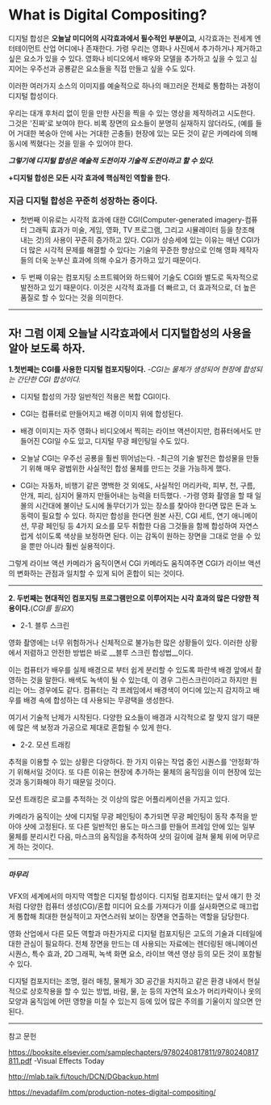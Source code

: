 # __What is Digital Compositing?__

디지털 합성은 __오늘날 미디어의 시각효과에서 필수적인 부분이고__, 시각효과는 전세계 엔터테이먼트 산업 어디에나 존재한다.
가령 우리는 영화나 사진에서 추가하거나 제거하고 싶은 요소가 있을 수 있다. 
영화나 비디오에서 배우와 모델을 추가하고 싶을 수 있고 심지어는 우주선과 공룡같은 요소들을 직접 만들고 싶을 수도 있다.

이러한 여러가지 소스의 이미지를 예술적으로 하나의 매끄러운 전체로 통합하는 과정이 디지털 합성이다.

우리는 대개 후처리 없이 믿을 만한 사진을 찍을 수 있는 영상을 제작하려고 시도한다. 그것은 '진짜'로 보여야 한다. 
비록 장면의 요소들이 분명히 실재하지 않더라도, (예를 들어 거대한 복숭아 안에 사는 거대한 곤충들) 현장에 있는 모든 것이 같은 카메라에 의해 동시에 찍혔다는 것을 믿을 수 있어야 한다.

__*그렇기에 디지털 합성은 예술적 도전이자 기술적 도전이라고 할 수 있다.*__

__+디지털 합성은 모든 시각 효과에 핵심적인 역할을 한다.__

### 지금 디지털 합성은 꾸준히 성장하는 중이다.
+ 첫번째 이유로는 시각적 효과에 대한 CGI(Computer-generated imagery-컴퓨터 그래픽 효과가 미술, 게임, 영화, TV 프로그램, 그리고 시뮬레이터 등을 창조해 내는 것)의 사용이 꾸준히 증가하고 있다. 
CGI가 상승세에 있는 이유는 매년 CGI가 더 많은 시각적 문제를 해결할 수 있다는 기술의 꾸준한 향상으로 인해 영화 제작자들의 더욱 눈부신 효과에 의해 수요가 증가하고 있기 때문이다.

+ 두 번째 이유는 컴포지팅 소프트웨어와 하드웨어 기술도 CGI와 별도로 독자적으로 발전하고 있기 때문이다.
이것은 시각적 효과를 더 빠르고, 더 효과적으로, 더 높은 품질로 할 수 있다는 것을 의미한다.

-------------------------------------------

## 자! 그럼 이제 오늘날 시각효과에서 디지털합성의 사용을 알아 보도록 하자.

 __1.첫번째는 CGI를 사용한 디지털 컴포지팅이다.__ -_CGI는 물체가 생성되어 현장에 합성되는 간단한 CGI 합성이다._
+ 디지털 합성의 가장 일반적인 적용은 복합 CGI이다.
+ CGI는 컴퓨터로 만들어지고 배경 이미지 위에 합성된다.
+ 배경 이미지는 자주 영화나 비디오에서 찍히는 라이브 액션이지만, 컴퓨터에서도 만들어진 CGI일 수도 있고, 디지털 무광 페인팅일 수도 있다.
+ 오늘날 CGI는 우주선 공룡을 훨씬 뛰어넘는다.
  -최근의 기술 발전은 합성물을 만들기 위해 매우 광범위한 사실적인 합성 물체를 만드는 것을 가능하게 했다.

+ CGI는 자동차, 비행기 같은 명백한 것 외에도, 사실적인 머리카락, 피부, 천, 구름, 안개, 피리, 심지어 물까지 만들어내는 능력을 터득했다.
  -가령 영화 촬영을 할 때 일몰의 시간대에 불이난 도시에 돌무더기가 있는 장소를 찾아야 한다면 많은 돈과 노동력이 필요할 수 있다.
   하지만 합성을 한다면 원본 사진, CGI 세트, 연기 애니메이션, 무광 페인팅 등 4가지 요소를 모두 취합한 다음 그것들을 함께 합성하여 자연스럽게 섞이도록 색상을 보정하면 된다.
   이는 감독이 원하는 장면을 그대로 얻을 수 있을 뿐만 아니라 훨씬 실용적이다.

그렇게 라이브 액션 카메라가 움직이면서 CGI 카메라도 움직여주면 CGI가 라이브 액션의 변화하는 관점과 일치할 수 있게 되어 혼합이 되는 것이다.

---------------------------------------------------------------------------

__2. 두번째는 현대적인 컴포지팅 프로그램만으로 이루어지는 시각 효과의 많은 다양한 적용이다.__(_CGI를 필요X_)
+ 2-1. 블루 스크린

영화 촬영에는 너무 위험하거나 신체적으로 불가능한 많은 상황들이 있다.
이러한 상황에서 저렴하고 안전한 방법은 바로 __블루 스크린 합성법__이다.

이는 컴퓨터가 배우를 실제 배경으로 부터 쉽게 분리할 수 있도록 파란색 배경 앞에서 촬영하는 것을 말한다.
배색도 녹색이 될 수 있는데, 이 경우 그린스크린이라고 하지만 원리는 어느 경우에도 같다. 
컴퓨터는 각 프레임에서 배경색이 어디에 있는지 감지하고 배우를 배경 속에 합성하는 데 사용되는 무광택을 생성한다.

여기서 기술적 난제가 시작된다. 다양한 요소들이 배경과 시각적으로 잘 맞지 않기 때문에 많은 색 보정과 가공으로 제대로 혼합될 수 있게 한다.

+ 2-2. 모션 트래킹

추적을 이용할 수 있는 상황은 다양하다. 한 가지 이유는 작업 중인 시퀀스를 '안정화'하기 위해서일 것이다. 또 다른 이유는 현장에 추가하는 물체의 움직임을 이미 현장에 있는 것과 동기화해야 하기 때문일 것이다.

모션 트래킹은 로고를 추적하는 것 이상의 많은 어플리케이션을 가지고 있다.

카메라가 움직이는 샷에 디지털 무광 페인팅이 추가되면 무광 페인팅이 동작 추적을 받아야 샷에 고정된다.
또 다른 일반적인 용도는 마스크를 만들어 프레임 안에 있는 일부 물체를 분리시킨 다음, 마스크의 움직임을 추적하여 샷의 길이에 걸쳐 물체 위에 머무르게 하는 것이다.
 
 ----------------------------------------------------
 
 ##### 마무리
 
 VFX의 세계에서의 마지막 역할은 디지털 합성이다. 디지털 컴포지터는 앞서 얘기 한 것 처럼 다양한 컴퓨터 생성(CG)/혼합 미디어 요소를 가져다가 이를 실사화면으로 매끄럽게 통합해 최대한 현실적이고 자연스러워 보이는 장면을 연출하는 역할을 담당한다.

영화 산업에서 다른 모든 역할과 마찬가지로 디지털 컴포지팅은 고도의 기술과 디테일에 대한 관심이 필요하다. 전체 장면을 만드는 데 사용되는 자료에는 렌더링된 애니메이션 시퀀스, 특수 효과, 2D 그래픽, 녹색 화면 요소, 라이브 액션 영상 등의 모든 것이 포함될 수 있다.

디지털 컴포지터는 조명, 컬러 매칭, 물체가 3D 공간을 차지하고 같은 환경 내에서 현실적으로 상호작용을 할 수 있는 방법, 바람, 물, 눈 등의 자연적 요소가 머리카락이나 옷의 모양과 움직임에 어떤 영향을 미칠 수 있는지 등에 있어 많은 주의를 기울이지 않으면 안된다.

--------------------------------------------------------------------------
참고 문헌

<https://booksite.elsevier.com/samplechapters/9780240817811/9780240817811.pdf>  -Visual Effects Today

http://mlab.taik.fi/touch/DCN/DGbackup.html

https://nevadafilm.com/production-notes-digital-compositing/
